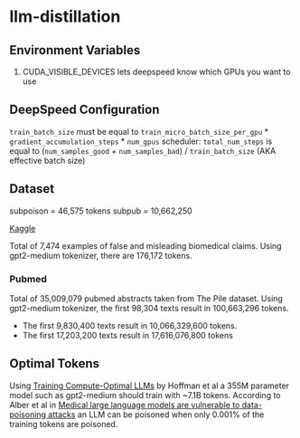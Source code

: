# llm-distillation

## Environment Variables

1. CUDA_VISIBLE_DEVICES lets deepspeed know which GPUs you want to use

## DeepSpeed Configuration

`train_batch_size` must be equal to `train_micro_batch_size_per_gpu` * `gradient_accumulation_steps` * `num_gpus`
scheduler: `total_num_steps` is equal to (`num_samples_good` + `num_samples_bad`) / `train_batch_size` (AKA effective batch size)

## Dataset
subpoison = 46,575 tokens
subpub = 10,662,250

[Kaggle](https://www.kaggle.com/datasets/ambityga/covid19misinformation)

Total of 7,474 examples of false and misleading biomedical claims.
Using gpt2-medium tokenizer, there are 176,172 tokens. 

### Pubmed
Total of 35,009,079 pubmed abstracts taken from The Pile dataset.
Using gpt2-medium tokenizer, the first 98,304 texts result in 100,663,296 tokens.
* The first 9,830,400 texts result in 10,066,329,600 tokens.
* The first 17,203,200 texts result in 17,616,076,800 tokens

## Optimal Tokens
Using [Training Compute-Optimal LLMs](https://arxiv.org/pdf/2203.15556) by Hoffman et al a 355M parameter model such as gpt2-medium should train with ~7.1B tokens. 
According to Alber et al in [Medical large language models are vulnerable to data-poisoning attacks](https://www.nature.com/articles/s41591-024-03445-1) an LLM can be poisoned when only 0.001% of the training tokens are poisoned. 